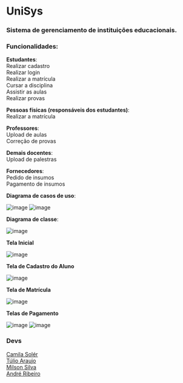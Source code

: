 # UniSys

### Sistema de gerenciamento de instituições educacionais.

### **Funcionalidades**:

**Estudantes**:
<br>Realizar cadastro
<br>Realizar login
<br>Realizar a matrícula
<br>Cursar a disciplina
<br>Assistir as aulas 
<br>Realizar provas


**Pessoas físicas (responsáveis dos estudantes)**: 
<br>Realizar a matrícula 


**Professores**:
<br>Upload de aulas
<br>Correção de provas


**Demais docentes**:
<br>Upload de palestras

**Fornecedores**:
<br>Pedido de insumos
<br>Pagamento de insumos



**Diagrama de casos de uso**:

![image](https://github.com/user-attachments/assets/dad6b745-170c-4fa8-bd0a-b82adcdb5d01)
![image](https://github.com/user-attachments/assets/6bf1d29f-a3a9-4fd7-8fbc-1616d93707bd)



**Diagrama de classe**:

![image](https://github.com/user-attachments/assets/8319b671-84f7-49ad-8375-f4d74b57b894)


**Tela Inicial**

![image](https://github.com/user-attachments/assets/ad97191b-75c9-4378-a4f7-77e11fb5591a)


**Tela de Cadastro do Aluno**

![image](https://github.com/user-attachments/assets/5e14b87b-896b-4235-aff5-7503354e3deb)


**Tela de Matrícula**

![image](https://github.com/user-attachments/assets/f65b56f8-abd3-46f8-9076-11bafbbcb460)


**Telas de Pagamento**

![image](https://github.com/user-attachments/assets/33493f4b-d3af-416b-b149-473115186daa)
![image](https://github.com/user-attachments/assets/49f8bd16-38b5-43e0-bbe0-265dd75a63b7)


### Devs
<a href="https://github.com/camism7" target="_blank">Camila Solér</a><br>
<a href="https://github.com/TulioHAraujo" target="_blank"> Túlio Araujo</a><br>
<a href="https://github.com/milsonbsilva" target="_blank">Milson Silva</a><br>
<a href="https://github.com/anr00" target="_blank">André Ribeiro</a><br>
